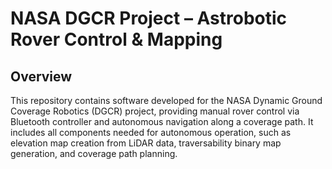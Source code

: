 # NASA DGCR Project – Astrobotic Rover Control & Mapping

## Overview
This repository contains software developed for the NASA Dynamic Ground Coverage Robotics (DGCR) project, providing manual rover control via Bluetooth controller and autonomous navigation along a coverage path. It includes all components needed for autonomous operation, such as elevation map creation from LiDAR data, traversability binary map generation, and coverage path planning.
